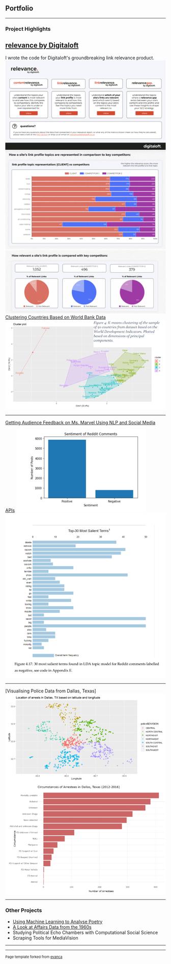 ## Portfolio

---

### Project Highlights

[relevance by Digitaloft](/https://digitaloft.co.uk/introducing-relevance-by-digitaloft/)
---
I wrote the code for Digitaloft's groundbreaking link relevance product.
<img src="relevance-report.png"/>
<img src="relevance_1.png"/>
<img src="relevance_2.png"/>
[Clustering Countries Based on World Bank Data](/https://github.com/shez2108/covid/blob/main/MA335_final_project.pdf)
<img src="images/covid-cluster.png?raw=true"/>

---
[Getting Audience Feedback on Ms. Marvel Using NLP and Social Media APIs](/https://github.com/shez2108/Getting-Audience-Feedback-From-Twitter-and-Reddit-NLP/blob/main/MSc_Dissertation%20(7).pdf)
<img src="images/sentiment_reddit.png?raw=true"/>
<img src="salient_negative.png?raw=true"/>

---
[Visualising Police Data from Dallas, Texas]
<img src="images/dallas_loc.png?raw=true"/>
<img src="images/dallas_arrestees.png?raw=true"/>

---

### Other Projects

- [Using Machine Learning to Analyse Poetry](https://github.com/shez2108/Using-Machine-Learning-to-Analyse-and-Write-Poetry/blob/main/rumi_project%20(2).ipynb)
- [A Look at Affairs Data from the 1960s](https://github.com/shez2108/Affairs-in-1969/blob/main/Affairs_Task_%5BShehzadi%5D_.ipynb)
- Studying Political Echo Chambers with Computational Social Science
- Scraping Tools for MediaVision

---




---
<p style="font-size:11px">Page template forked from <a href="https://github.com/evanca/quick-portfolio">evanca</a></p>
<!-- Remove above link if you don't want to attibute -->
